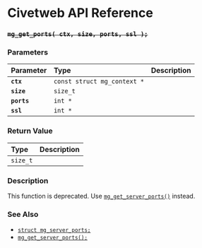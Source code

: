 # Civetweb API Reference

### ~~`mg_get_ports( ctx, size, ports, ssl );`~~

### Parameters

| Parameter | Type | Description |
| :--- | :--- | :--- |
|**`ctx`**|`const struct mg_context *`||
|**`size`**|`size_t`||
|**`ports`**|`int *`||
|**`ssl`**|`int *`||

### Return Value

| Type | Description |
| :--- | :--- |
|`size_t`||

### Description

This function is deprecated. Use [`mg_get_server_ports()`](mg_get_server_ports.md)
instead.

### See Also

* [`struct mg_server_ports;`](mg_server_ports.md)
* [`mg_get_server_ports();`](mg_get_server_ports.md)
